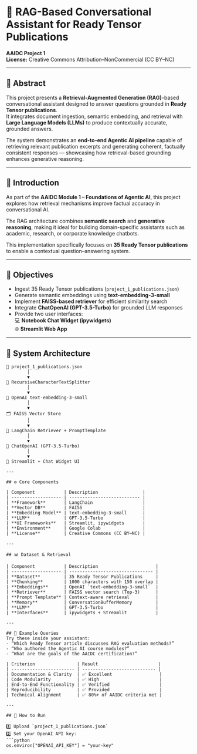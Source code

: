 # 🧠 RAG-Based Conversational Assistant for Ready Tensor Publications  
**AAIDC Project 1**  
**License:** Creative Commons Attribution–NonCommercial (CC BY–NC)

---

## 📝 Abstract  
This project presents a **Retrieval-Augmented Generation (RAG)**–based conversational assistant designed to answer questions grounded in **Ready Tensor publications**.  
It integrates document ingestion, semantic embedding, and retrieval with **Large Language Models (LLMs)** to produce contextually accurate, grounded answers.

The system demonstrates an **end-to-end Agentic AI pipeline** capable of retrieving relevant publication excerpts and generating coherent, factually consistent responses — showcasing how retrieval-based grounding enhances generative reasoning.

---

## 📖 Introduction  
As part of the **AAIDC Module 1 – Foundations of Agentic AI**, this project explores how retrieval mechanisms improve factual accuracy in conversational AI.

The RAG architecture combines **semantic search** and **generative reasoning**, making it ideal for building domain-specific assistants such as academic, research, or corporate knowledge chatbots.

This implementation specifically focuses on **35 Ready Tensor publications** to enable a contextual question–answering system.

---

## 🎯 Objectives  
- Ingest 35 Ready Tensor publications (`project_1_publications.json`)  
- Generate semantic embeddings using **text-embedding-3-small**  
- Implement **FAISS-based retriever** for efficient similarity search  
- Integrate **ChatOpenAI (GPT-3.5-Turbo)** for grounded LLM responses  
- Provide two user interfaces:  
  💻 **Notebook Chat Widget (ipywidgets)**  
  🌐 **Streamlit Web App**

---

## 🧩 System Architecture  

```plaintext
📄 project_1_publications.json
        │
        ▼
🧠 RecursiveCharacterTextSplitter
        │
        ▼
💾 OpenAI text-embedding-3-small
        │
        ▼
🗂️ FAISS Vector Store
        │
        ▼
🔎 LangChain Retriever + PromptTemplate
        │
        ▼
🤖 ChatOpenAI (GPT-3.5-Turbo)
        │
        ▼
💬 Streamlit + Chat Widget UI

---

## ⚙️ Core Components

| Component           | Description                 |
| ------------------- | --------------------------- |
| **Framework**       | LangChain                   |
| **Vector DB**       | FAISS                       |
| **Embedding Model** | text-embedding-3-small      |
| **LLM**             | GPT-3.5-Turbo               |
| **UI Frameworks**   | Streamlit, ipywidgets       |
| **Environment**     | Google Colab                |
| **License**         | Creative Commons (CC BY–NC) |

---

## 📊 Dataset & Retrieval

| Component           | Description                      |
| ------------------- | -------------------------------- |
| **Dataset**         | 35 Ready Tensor Publications     |
| **Chunking**        | 1000 characters with 150 overlap |
| **Embeddings**      | OpenAI `text-embedding-3-small`  |
| **Retriever**       | FAISS vector search (Top-3)      |
| **Prompt Template** | Context-aware retrieval          |
| **Memory**          | ConversationBufferMemory         |
| **LLM**             | GPT-3.5-Turbo                    |
| **Interfaces**      | ipywidgets + Streamlit           |

---

## 💬 Example Queries
Try these inside your assistant:
- “Which Ready Tensor article discusses RAG evaluation methods?”
- “Who authored the Agentic AI course modules?”
- “What are the goals of the AAIDC certification?”

| Criterion                | Result                       |
| ------------------------ | ---------------------------- |
| Documentation & Clarity  | ✅ Excellent                  |
| Code Modularity          | ✅ High                       |
| End-to-End Functionality | ✅ Verified                   |
| Reproducibility          | ✅ Provided                   |
| Technical Alignment      | ✅ 80%+ of AAIDC criteria met |

---

## 🚀 How to Run

1️⃣ Upload `project_1_publications.json`  
2️⃣ Set your OpenAI API key:
```python
os.environ["OPENAI_API_KEY"] = "your-key"
